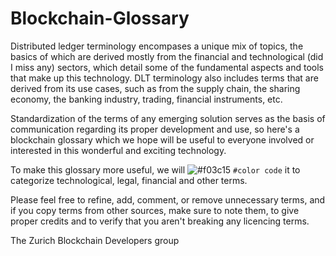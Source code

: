 # Blockchain-Glossary

Distributed ledger terminology encompases a unique mix of topics, the basics of which are derived mostly from the financial and
technological (did I miss any) sectors, which detail some of the fundamental aspects and tools that make up this technology.
DLT terminology also includes terms that are derived from its use cases, such as from the supply chain, the sharing economy, the 
banking industry, trading, financial instruments, etc.

Standardization of the terms of any emerging solution serves as the basis of communication regarding its proper development and use,
so here's a blockchain glossary which we hope will be useful to everyone involved or interested in this wonderful and exciting technology.

To make this glossary more useful, we will ![#f03c15](https://placehold.it/15/f03c15/000000?text=+) `#color code`  it to categorize technological, legal, financial and other terms.

Please feel free to refine, add, comment, or remove unnecessary terms, and if you copy terms from other sources, make sure to
note them, to give proper credits and to verify that you aren't breaking any licencing terms.

The Zurich Blockchain Developers group
